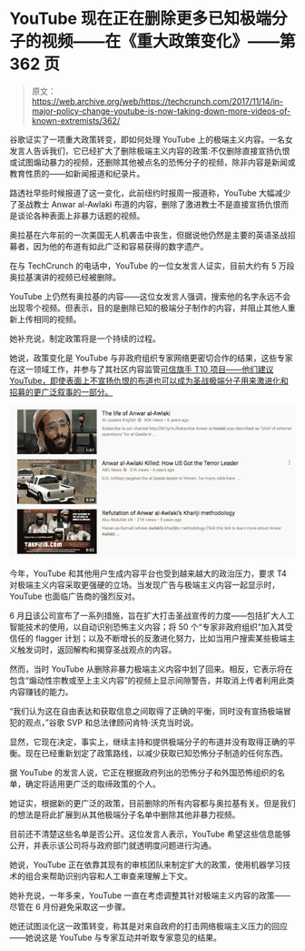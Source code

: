 # YouTube 现在正在删除更多已知极端分子的视频——在《重大政策变化》——第 362 页

> 原文：<https://web.archive.org/web/https://techcrunch.com/2017/11/14/in-major-policy-change-youtube-is-now-taking-down-more-videos-of-known-extremists/362/>

谷歌证实了一项重大政策转变，即如何处理 YouTube 上的极端主义内容。一名女发言人告诉我们，它已经扩大了删除极端主义内容的政策:不仅删除直接宣扬仇恨或试图煽动暴力的视频，还删除其他被点名的恐怖分子的视频，除非内容是新闻或教育性质的——如新闻报道和纪录片。

路透社早些时候报道了这一变化，此前纽约时报周一报道称，YouTube 大幅减少了圣战教士 Anwar al-Awlaki 布道的内容，删除了激进教士不是直接宣扬仇恨而是谈论各种表面上非暴力话题的视频。

奥拉基在六年前的一次美国无人机袭击中丧生，但据说他仍然是主要的英语圣战招募者，因为他的布道有如此广泛和容易获得的数字遗产。

在与 TechCrunch 的电话中，YouTube 的一位女发言人证实，目前大约有 5 万段奥拉基演讲的视频已经被删除。

YouTube 上仍然有奥拉基的内容——这位女发言人强调，搜索他的名字永远不会出现零个视频。但表示，目的是删除已知的极端分子制作的内容，并阻止其他人重新上传相同的视频。

她补充说，制定政策将是一个持续的过程。

她说，政策变化是 YouTube 与非政府组织专家网络更密切合作的结果，这些专家在这一领域工作，并参与了其社区内容监管[可信旗手 T10 项目——他们建议 YouTube，即使表面上不宣扬仇恨的布道也可以成为圣战极端分子用来激进化和招募的更广泛叙事的一部分。](https://web.archive.org/web/20200302223621/https://youtube.googleblog.com/2016/09/growing-our-trusted-flagger-program.html)

[![](img/cf1dcc9c2134cca3d037240792e1d645.png)](https://web.archive.org/web/20200302223621/https://beta.techcrunch.com/wp-content/uploads/2017/11/screen-shot-2017-11-14-at-12-40-44-pm.png)

今年，YouTube 和其他用户生成内容平台也受到越来越大的政治压力，要求 T4 对极端主义内容采取更强硬的立场。当发现广告与极端主义内容一起显示时，YouTube 也面临广告商的强烈反对。

6 月[日](https://web.archive.org/web/20200302223621/https://beta.techcrunch.com/2017/06/19/google-to-ramp-up-ai-efforts-to-id-extremism-on-youtube/)该公司宣布了一系列措施，旨在扩大打击圣战宣传的力度——包括扩大人工智能技术的使用，以自动识别恐怖主义内容；将 50 个“专家非政府组织”加入其受信任的 flagger 计划；以及不断增长的反激进化努力，比如当用户搜索某些极端主义触发词时，返回解构和揭穿圣战观点的内容。

然而，当时 YouTube 从删除非暴力极端主义内容中划了回来。相反，它表示将在包含“煽动性宗教或至上主义内容”的视频上显示间隙警告，并取消上传者利用此类内容赚钱的能力。

“我们认为这在自由表达和获取信息之间取得了正确的平衡，同时没有宣扬极端冒犯的观点，”谷歌 SVP 和总法律顾问肯特·沃克当时说。

显然，它现在决定，事实上，继续主持和提供极端分子的布道并没有取得正确的平衡。现在已经重新划定了政策路线，以减少获取已知恐怖分子制造的任何东西。

据 YouTube 的发言人说，它正在根据政府列出的恐怖分子和外国恐怖组织的名单，确定将适用更广泛的取缔政策的个人。

她证实，根据新的更广泛的政策，目前删除的所有内容都与奥拉基有关。但是我们的想法是将此扩展到从其他极端分子名单中删除其他非暴力视频。

目前还不清楚这些名单是否公开。这位发言人表示，YouTube 希望这些信息能够公开，并表示该公司将与政府部门就透明度问题进行沟通。

她说，YouTube 正在依靠其现有的审核团队来制定扩大的政策，使用机器学习技术的组合来帮助识别内容和人工审查来理解上下文。

她补充说，一年多来，YouTube 一直在考虑调整其针对极端主义内容的政策——尽管在 6 月份避免采取这一步骤。

她还试图淡化这一政策转变，称其是对来自政府的打击网络极端主义压力的回应——她说这是 YouTube 与专家互动并听取专家意见的结果。